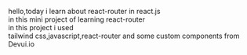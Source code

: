 hello,today i learn about react-router in react.js<br> in this mini project of learning react-router <br> in this project i used <br> tailwind css,javascript,react-router and some custom components from Devui.io
